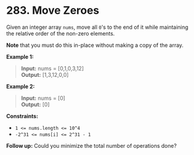 # 283. Move Zeroes

Given an integer array `nums`, move all `0`'s to the end of it while maintaining the relative order of the non-zero elements.

**Note** that you must do this in-place without making a copy of the array.

**Example 1:**  
> **Input:** nums = [0,1,0,3,12]  
> **Output:** [1,3,12,0,0]

**Example 2:**
> **Input:** nums = [0]  
> **Output:** [0]

**Constraints:**
* `1 <= nums.length <= 10^4`
* `-2^31 <= nums[i] <= 2^31 - 1`

**Follow up:** Could you minimize the total number of operations done?
